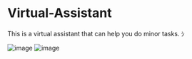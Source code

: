 # Virtual-Assistant
This is a virtual assistant that can help you do minor tasks.  ｼ

![image](https://user-images.githubusercontent.com/113686968/198892353-fd3fafea-372e-4fa3-9aa0-960df411e7aa.png)
![image](https://user-images.githubusercontent.com/113686968/198892370-33542321-9ca1-4120-8b39-cf54df695f04.png)
